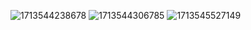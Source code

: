 ![1713544238678](https://github.com/noirblack/InternLM2/assets/9305115/665215ff-2808-4cd7-8b0c-2e2fc3949d78)
![1713544306785](https://github.com/noirblack/InternLM2/assets/9305115/965c8635-6b82-4546-aaa8-aaac85f58456)
![1713545527149](https://github.com/noirblack/InternLM2/assets/9305115/29d613c4-7fb8-4840-b8b8-04173fee14e9)

